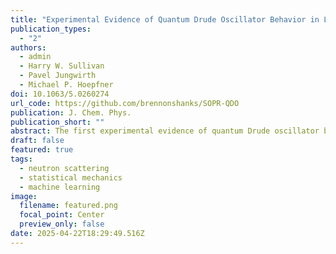 ```yaml
---
title: "Experimental Evidence of Quantum Drude Oscillator Behavior in Liquids Revealed with Probabilistic Iterative Boltzmann Inversion"
publication_types:
  - "2"
authors:
  - admin
  - Harry W. Sullivan
  - Pavel Jungwirth
  - Michael P. Hoepfner
doi: 10.1063/5.0260274
url_code: https://github.com/brennonshanks/SOPR-QDO
publication: J. Chem. Phys.
publication_short: ""
abstract: The first experimental evidence of quantum Drude oscillator behavior in liquids is determined using probabilistic machine learning-augmented iterative Boltzmann inversion applied to noble gas radial distribution functions. Furthermore, classical force fields for noble gases are shown to be reduced to a single parameter through simple empirical relations linked to atomic dipole polarizability. These findings highlight how neutron scattering data can inspire innovative force field design and offer insight into interatomic forces to advance molecular simulations.
draft: false
featured: true
tags:
  - neutron scattering
  - statistical mechanics
  - machine learning
image:
  filename: featured.png
  focal_point: Center
  preview_only: false
date: 2025-04-22T18:29:49.516Z
---
```


